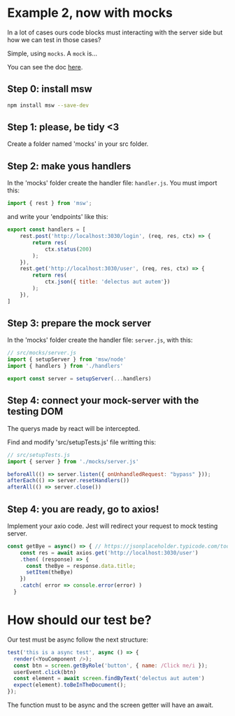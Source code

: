 # Example 2, now with mocks

In a lot of cases ours code blocks must interacting with the server side but how we can test in those cases?

Simple, using `mocks`. A `mock` is...

You can see the doc [here](https://mswjs.io/docs/api/rest).

## Step 0: install msw

```sh
npm install msw --save-dev
```

## Step 1: please, be tidy <3

Create a folder named 'mocks' in your src folder.

## Step 2: make yous handlers

In the 'mocks' folder create the handler file: `handler.js`. You must import this:

```js
import { rest } from 'msw';
```

and write your 'endpoints' like this:

```js
export const handlers = [
    rest.post('http://localhost:3030/login', (req, res, ctx) => { 
        return res(
            ctx.status(200)
        );
    }),
    rest.get('http://localhost:3030/user', (req, res, ctx) => { 
        return res(
            ctx.json({ title: 'delectus aut autem'})
        );
    }),
]
```

## Step 3: prepare the mock server

In the 'mocks' folder create the handler file: `server.js`, with this:

```js
// src/mocks/server.js
import { setupServer } from 'msw/node'
import { handlers } from './handlers'

export const server = setupServer(...handlers)
```

## Step 4: connect your mock-server with the testing DOM

The querys made by react will be intercepted.

Find and modify 'src/setupTests.js' file writting this:

```js
// src/setupTests.js
import { server } from './mocks/server.js'

beforeAll(() => server.listen({ onUnhandledRequest: "bypass" }));
afterEach(() => server.resetHandlers())
afterAll(() => server.close())
```

## Step 4: you are ready, go to axios!

Implement your axio code. Jest will redirect your request to mock testing server.

```js
const getBye = async() => { // https://jsonplaceholder.typicode.com/todos/1
    const res = await axios.get('http://localhost:3030/user')
    .then( (response) => {
      const theBye = response.data.title;
      setItem(theBye)
    })
    .catch( error => console.error(error) )
  }
```

# How should our test be?

Our test must be async follow the next structure:

```js
test('this is a async test', async () => {
  render(<YouComponent />);
  const btn = screen.getByRole('button', { name: /Click me/i });
  userEvent.click(btn)
  const element = await screen.findByText('delectus aut autem')  
  expect(element).toBeInTheDocument();
});
```

The function must to be async and the screen getter will have an await.